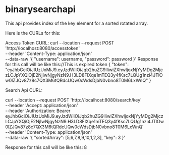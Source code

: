 # binarysearchapi
This api provides index of the key element for a sorted rotated array.

Here is the CURLs for this:

Access Token CURL:
curl --location --request POST 'http://localhost:8080/accesstoken' \
--header 'Content-Type: application/json' \
--data-raw '{
    "username": username,
    "password": password
}'
Response for this call will be like this://This is expired token
{
    "token": "eyJhbGciOiJIUzUxMiJ9.eyJzdWIiOiJqb2huZG9lIiwiZXhwIjoxNjYyMDg2MjczLCJpYXQiOjE2NjIwNjgyNzN9.H3LD8FlXqe1mTEQ3y4fKsc7LQUg1nzi4JTlOw0lZJQv87z8c7QX3M6tQRdcUQw0cWdsDjbN0vbno8T0M6LxWnQ"
}

Search Api CURL:

curl --location --request POST 'http://localhost:8080/search/key' \
--header 'Accept: application/json' \
--header 'Authorization: Bearer eyJhbGciOiJIUzUxMiJ9.eyJzdWIiOiJqb2huZG9lIiwiZXhwIjoxNjYyMDg2MjczLCJpYXQiOjE2NjIwNjgyNzN9.H3LD8FlXqe1mTEQ3y4fKsc7LQUg1nzi4JTlOw0lZJQv87z8c7QX3M6tQRdcUQw0cWdsDjbN0vbno8T0M6LxWnQ' \
--header 'Content-Type: application/json' \
--data-raw '{
    "sortedArray": [5,6,7,8,9,10,1,2,3],
    "key": 3
}'

Response for this call will be like this:
8
